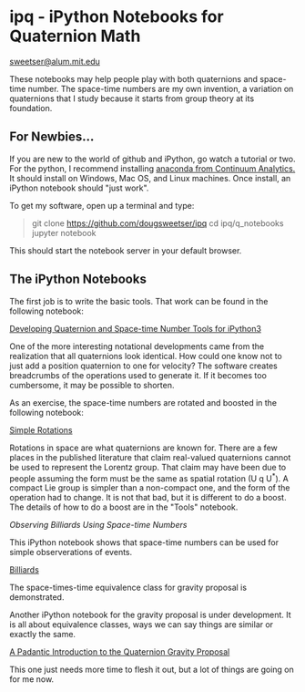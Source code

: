 # ipq - iPython Notebooks for Quaternion Math

sweetser@alum.mit.edu

These notebooks may help people play with both quaternions and space-time
number. The space-time numbers are my own invention, a variation on quaternions
that I study because it starts from group theory at its foundation. 

## For Newbies...

If you are new to the world of github and iPython, go watch a tutorial or two.
For the python, I recommend installing [anaconda from Continuum Analytics.](https://www.continuum.io/downloads)
It should install on Windows, Mac OS, and Linux machines. Once install, an
iPython notebook should "just work".

To get my software, open up a terminal and type:

> git clone https://github.com/dougsweetser/ipq
> cd ipq/q\_notebooks
> jupyter notebook

This should start the notebook server in your default browser.

## The iPython Notebooks

The first job is to write the basic tools. That work can be found in the 
following notebook:

[Developing Quaternion and Space-time Number Tools for iPython3
](https://github.com/dougsweetser/ipq/blob/master/q_notebook/Q_tool_devo.ipynb)

One of the more interesting notational developments came from the realization
that all quaternions look identical. How could one know not to just add a
position quaternion to one for velocity? The software creates breadcrumbs of
the operations used to generate it. If it becomes too cumbersome, it may be
possible to shorten.

As an exercise, the space-time numbers are rotated and boosted in the following
notebook:

[Simple
Rotations](https://github.com/dougsweetser/ipq/blob/master/q_notebook/Rotations_of_Events_in_Space-time.ipynb)

Rotations in space are what quaternions are known for. There are a few places
in the published literature that claim real-valued quaternions cannot be used
to represent the Lorentz group. That claim may have been due to people assuming
the form must be the same as spatial rotation (U q U<sup>\*</sup>). A compact
Lie group is simpler than a non-compact one, and the form of the operation had
to change. It is not that bad, but it is different to do a boost. The details
of how to do a boost are in the "Tools" notebook.

*Observing Billiards Using Space-time Numbers*

This iPython notebook shows that space-time numbers can be used for simple
observerations of events.

[Billiards](https://github.com/dougsweetser/ipq/blob/master/q_notebook/billiard_calculations.ipynb)

The space-times-time equivalence class for gravity proposal is demonstrated.

Another iPython notebook for the gravity proposal is under development. It is
all about equivalence classes, ways we can say things are similar or exactly
the same.

[A Padantic Introduction to the Quaternion Gravity Proposal](https://github.com/dougsweetser/ipq/blob/master/q_notebook/QG_intro.ipynb)

This one just needs more time to flesh it out, but a lot of things are going on
for me now.
